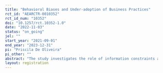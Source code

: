 ```yaml
---
title: "Behavioral Biases and Under-adoption of Business Practices"
rct_id: "AEARCTR-0010352"
rct_id_num: "10352"
doi: "10.1257/rct.10352-1.0"
date: "2022-11-03"
status: "on_going"
jel: ""
start_year: "2021-09-01"
end_year: "2023-12-31"
pi: "Priscila De Oliveira"
pi_other: ""
abstract: "The study investigates the role of information constraints and behavioral biases in the under-adoption of key business practices by micro-enterprises in Brazil. We combine a randomized control trial with online surveys to study these questions."
layout: registration
---
```


